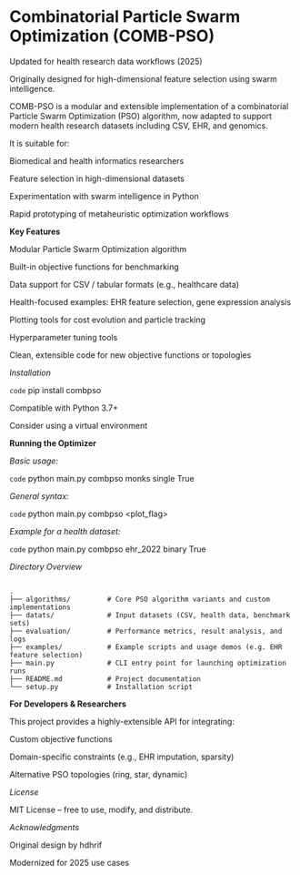 # Combinatorial Particle Swarm Optimization (COMB-PSO)

Updated for health research data workflows (2025)

Originally designed for high-dimensional feature selection using swarm intelligence.

COMB-PSO is a modular and extensible implementation of a combinatorial Particle Swarm Optimization (PSO) algorithm, now adapted to support modern health research datasets including CSV, EHR, and genomics.

It is suitable for:

Biomedical and health informatics researchers

Feature selection in high-dimensional datasets

Experimentation with swarm intelligence in Python

Rapid prototyping of metaheuristic optimization workflows

**Key Features**

Modular Particle Swarm Optimization algorithm

Built-in objective functions for benchmarking

Data support for CSV / tabular formats (e.g., healthcare data)

Health-focused examples: EHR feature selection, gene expression analysis

Plotting tools for cost evolution and particle tracking

Hyperparameter tuning tools

Clean, extensible code for new objective functions or topologies

*Installation*

`code` pip install combpso


Compatible with Python 3.7+

Consider using a virtual environment

**Running the Optimizer**

*Basic usage:*



`code` python main.py combpso monks single True


*General syntax:*



`code` python main.py combpso <dataset> <mode> <plot_flag>


*Example for a health dataset:*



`code` python main.py combpso ehr_2022 binary True


*Directory Overview*

<code>
.
├── algorithms/         # Core PSO algorithm variants and custom implementations
├── datats/             # Input datasets (CSV, health data, benchmark sets)
├── evaluation/         # Performance metrics, result analysis, and logs
├── examples/           # Example scripts and usage demos (e.g. EHR feature selection)
├── main.py             # CLI entry point for launching optimization runs
├── README.md           # Project documentation
└── setup.py            # Installation script
</code>


**For Developers & Researchers**

This project provides a highly-extensible API for integrating:

Custom objective functions

Domain-specific constraints (e.g., EHR imputation, sparsity)

Alternative PSO topologies (ring, star, dynamic)

*License*

MIT License – free to use, modify, and distribute.

*Acknowledgments*

Original design by hdhrif

Modernized for 2025 use cases 